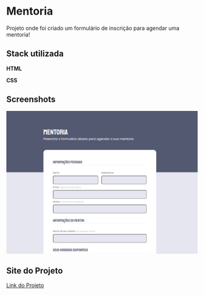 
# Mentoria


Projeto onde foi criado um formulário de inscrição para agendar uma mentoria!


## Stack utilizada

**HTML** 

**CSS** 


## Screenshots

![preview](./assets/Screenshot_5.png)


## Site do Projeto


[Link do Projeto](https://tthiagoelifas.github.io/Stage03-Desafio01/)


